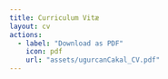 ```yaml
---
title: Curriculum Vitæ
layout: cv
actions:
  - label: "Download as PDF"
    icon: pdf
    url: "assets/ugurcanCakal_CV.pdf"
---
```


